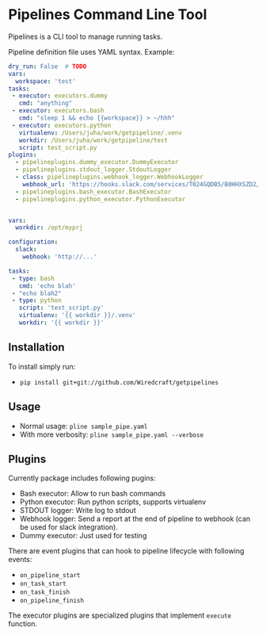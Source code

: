 # Pipelines Command Line Tool

Pipelines is a CLI tool to manage running tasks.

Pipeline definition file uses YAML syntax. Example:

```yaml
dry_run: False  # TODO
vars:
  workspace: 'test'
tasks:
 - executor: executors.dummy
   cmd: "anything"
 - executor: executors.bash
   cmd: "sleep 1 && echo {{workspace}} > ~/hhh"
 - executor: executors.python
   virtualenv: /Users/juha/work/getpipeline/.venv
   workdir: /Users/juha/work/getpipeline/test
   script: test_script.py
plugins:
  - pipelineplugins.dummy_executor.DummyExecutor
  - pipelineplugins.stdout_logger.StdoutLogger
  - class: pipelineplugins.webhook_logger.WebhookLogger
    webhook_url: 'https://hooks.slack.com/services/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'
  - pipelineplugins.bash_executor.BashExecutor
  - pipelineplugins.python_executor.PythonExecutor
 ```

```yaml

vars:
  workdir: /opt/myprj

configuration:
  slack:
    webhook: 'http://...'

tasks:
 - type: bash
   cmd: 'echo blah'
 - "echo blah2"
 - type: python
   script: 'test_script.py'
   virtualenv: '{{ workdir }}/.venv'
   workdir: '{{ workdir }}'
 ```


## Installation

 To install simply run:
 - `pip install git+git://github.com/Wiredcraft/getpipelines`

## Usage

  - Normal usage: `pline sample_pipe.yaml`
  - With more verbosity: `pline sample_pipe.yaml --verbose`

## Plugins

Currently package includes following pugins:
 - Bash executor: Allow to run bash commands
 - Python executor: Run python scripts, supports virtualenv
 - STDOUT logger: Write log to stdout
 - Webhook logger: Send a report at the end of pipeline to webhook (can be used for slack integration).
 - Dummy executor: Just used for testing

There are event plugins that can hook to pipeline lifecycle with following events:
 - `on_pipeline_start`
 - `on_task_start`
 - `on_task_finish`
 - `on_pipeline_finish`

 The executor plugins are specialized plugins that implement `execute` function.

